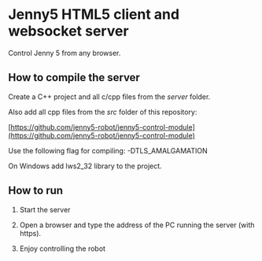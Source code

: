 # Jenny5 HTML5 client and websocket server

Control Jenny 5 from any browser.

## How to compile the server

Create a C++ project and all c/cpp files from the *server* folder.

Also add all cpp files from the *src* folder of this repository:

[https://github.com/jenny5-robot/jenny5-control-module](https://github.com/jenny5-robot/jenny5-control-module)

Use the following flag for compiling: -DTLS_AMALGAMATION

On Windows add lws2_32 library to the project.

## How to run

1. Start the server

2. Open a browser and type the address of the PC running the server (with https).

3. Enjoy controlling the robot